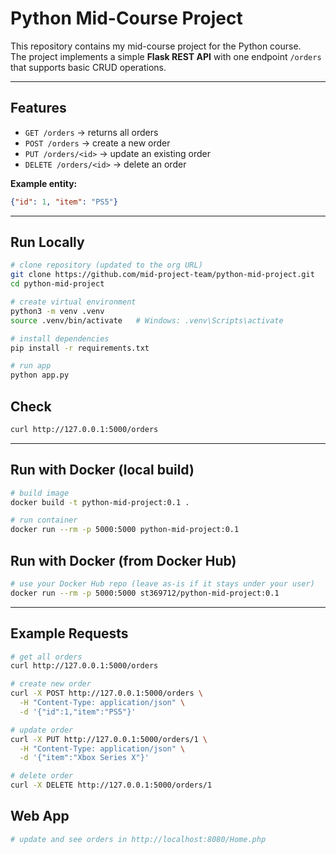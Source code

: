 # Python Mid-Course Project

This repository contains my mid-course project for the Python course.  
The project implements a simple **Flask REST API** with one endpoint `/orders` that supports basic CRUD operations.

---

## Features
- `GET /orders` → returns all orders  
- `POST /orders` → create a new order  
- `PUT /orders/<id>` → update an existing order  
- `DELETE /orders/<id>` → delete an order  

**Example entity:**
```json
{"id": 1, "item": "PS5"}
```

---

## Run Locally
```bash
# clone repository (updated to the org URL)
git clone https://github.com/mid-project-team/python-mid-project.git
cd python-mid-project

# create virtual environment
python3 -m venv .venv
source .venv/bin/activate   # Windows: .venv\Scripts\activate

# install dependencies
pip install -r requirements.txt

# run app
python app.py
```

## Check
```bash
curl http://127.0.0.1:5000/orders
```

---

## Run with Docker (local build)
```bash
# build image
docker build -t python-mid-project:0.1 .

# run container
docker run --rm -p 5000:5000 python-mid-project:0.1
```

## Run with Docker (from Docker Hub)
```bash
# use your Docker Hub repo (leave as-is if it stays under your user)
docker run --rm -p 5000:5000 st369712/python-mid-project:0.1
```

---

## Example Requests
```bash
# get all orders
curl http://127.0.0.1:5000/orders

# create new order
curl -X POST http://127.0.0.1:5000/orders \
  -H "Content-Type: application/json" \
  -d '{"id":1,"item":"PS5"}'

# update order
curl -X PUT http://127.0.0.1:5000/orders/1 \
  -H "Content-Type: application/json" \
  -d '{"item":"Xbox Series X"}'

# delete order
curl -X DELETE http://127.0.0.1:5000/orders/1
```

## Web App
```bash
# update and see orders in http://localhost:8080/Home.php
